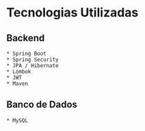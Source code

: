 # Tecnologias Utilizadas
 ## Backend
    * Spring Boot
    * Spring Security
    * JPA / Hibernate
    * Lombok
    * JWT
    * Maven
 ## Banco de Dados
    * MySQL

